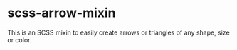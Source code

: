 # scss-arrow-mixin
This is an SCSS mixin to easily create arrows or triangles of any shape, size or color.
